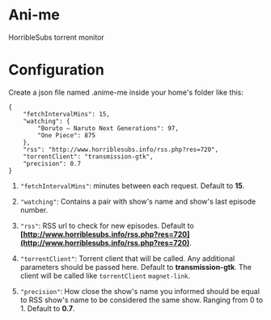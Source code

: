 # Ani-me
HorribleSubs torrent monitor


# Configuration

Create a json file named .anime-me inside your home's folder like this:

```
{
    "fetchIntervalMins": 15,
    "watching": {
        "Boruto – Naruto Next Generations": 97,
        "One Piece": 875
    },
    "rss": "http://www.horriblesubs.info/rss.php?res=720",
    "torrentClient": "transmission-gtk",
    "precision": 0.7
}
```

1. `"fetchIntervalMins"`: minutes between each request. Default to **15**.

2. `"watching"`: Contains a pair with show's name and show's last episode number.

3. `"rss"`: RSS url to check for new episodes. Default to **[http://www.horriblesubs.info/rss.php?res=720](http://www.horriblesubs.info/rss.php?res=720)**.

4. `"torrentClient"`: Torrent client that will be called. Any additional parameters should be passed here. Default to **transmission-gtk**. The client will be called like `torrentClient`  `magnet-link`.

5. `"precision"`: How close the show's name you informed should be equal to RSS show's name to be considered the same show. Ranging from 0 to 1. Default to **0.7**.
